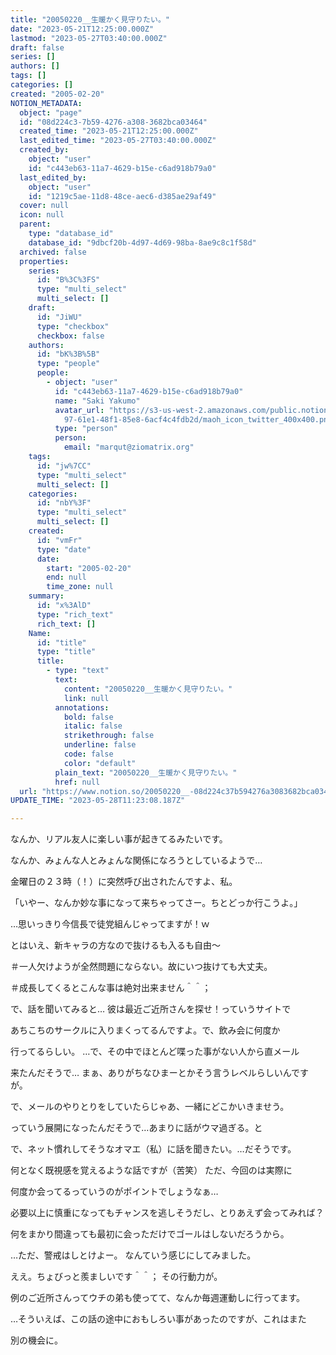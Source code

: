 ```yaml
---
title: "20050220__生暖かく見守りたい。"
date: "2023-05-21T12:25:00.000Z"
lastmod: "2023-05-27T03:40:00.000Z"
draft: false
series: []
authors: []
tags: []
categories: []
created: "2005-02-20"
NOTION_METADATA:
  object: "page"
  id: "08d224c3-7b59-4276-a308-3682bca03464"
  created_time: "2023-05-21T12:25:00.000Z"
  last_edited_time: "2023-05-27T03:40:00.000Z"
  created_by:
    object: "user"
    id: "c443eb63-11a7-4629-b15e-c6ad918b79a0"
  last_edited_by:
    object: "user"
    id: "1219c5ae-11d8-48ce-aec6-d385ae29af49"
  cover: null
  icon: null
  parent:
    type: "database_id"
    database_id: "9dbcf20b-4d97-4d69-98ba-8ae9c8c1f58d"
  archived: false
  properties:
    series:
      id: "B%3C%3FS"
      type: "multi_select"
      multi_select: []
    draft:
      id: "JiWU"
      type: "checkbox"
      checkbox: false
    authors:
      id: "bK%3B%5B"
      type: "people"
      people:
        - object: "user"
          id: "c443eb63-11a7-4629-b15e-c6ad918b79a0"
          name: "Saki Yakumo"
          avatar_url: "https://s3-us-west-2.amazonaws.com/public.notion-static.com/3ad1c4\
            97-61e1-48f1-85e8-6acf4c4fdb2d/maoh_icon_twitter_400x400.png"
          type: "person"
          person:
            email: "marqut@ziomatrix.org"
    tags:
      id: "jw%7CC"
      type: "multi_select"
      multi_select: []
    categories:
      id: "nbY%3F"
      type: "multi_select"
      multi_select: []
    created:
      id: "vmFr"
      type: "date"
      date:
        start: "2005-02-20"
        end: null
        time_zone: null
    summary:
      id: "x%3AlD"
      type: "rich_text"
      rich_text: []
    Name:
      id: "title"
      type: "title"
      title:
        - type: "text"
          text:
            content: "20050220__生暖かく見守りたい。"
            link: null
          annotations:
            bold: false
            italic: false
            strikethrough: false
            underline: false
            code: false
            color: "default"
          plain_text: "20050220__生暖かく見守りたい。"
          href: null
  url: "https://www.notion.so/20050220__-08d224c37b594276a3083682bca03464"
UPDATE_TIME: "2023-05-28T11:23:08.187Z"

---
```

<link rel="stylesheet" href="https://cdn.jsdelivr.net/npm/katex@0.16.2/dist/katex.min.css" integrity="sha384-bYdxxUwYipFNohQlHt0bjN/LCpueqWz13HufFEV1SUatKs1cm4L6fFgCi1jT643X" crossorigin="anonymous">


なんか、リアル友人に楽しい事が起きてるみたいです。


なんか、みょんな人とみょんな関係になろうとしているようで…


金曜日の２３時（！）に突然呼び出されたんですよ、私。


「いやー、なんか妙な事になって来ちゃってさー。ちとどっか行こうよ。」


…思いっきり今信長で徒党組んじゃってますが！ｗ


とはいえ、新キャラの方なので抜けるも入るも自由～


＃一人欠けようが全然問題にならない。故にいつ抜けても大丈夫。


＃成長してくるとこんな事は絶対出来ません＾＾；


で、話を聞いてみると… 彼は最近ご近所さんを探せ！っていうサイトで


あちこちのサークルに入りまくってるんですよ。で、飲み会に何度か


行ってるらしい。 …で、その中でほとんど喋った事がない人から直メール


来たんだそうで… まぁ、ありがちなひまーとかそう言うレベルらしいんですが。


で、メールのやりとりをしていたらじゃあ、一緒にどこかいきませう。


っていう展開になったんだそうで…あまりに話がウマ過ぎる。と


で、ネット慣れしてそうなオマエ（私）に話を聞きたい。…だそうです。


何となく既視感を覚えるような話ですが（苦笑） ただ、今回のは実際に


何度か会ってるっていうのがポイントでしょうなぁ…


必要以上に慎重になってもチャンスを逃しそうだし、とりあえず会ってみれば？


何をまかり間違っても最初に会っただけでゴールはしないだろうから。


…ただ、警戒はしとけよー。 なんていう感じにしてみました。


ええ。ちょびっと羨ましいです＾＾； その行動力が。


例のご近所さんってウチの弟も使ってて、なんか毎週運動しに行ってます。


…そういえば、この話の途中におもしろい事があったのですが、これはまた


別の機会に。

